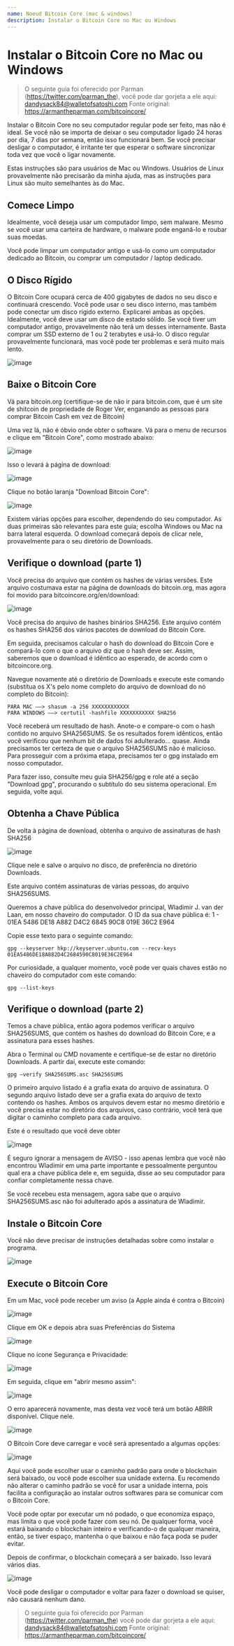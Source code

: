 ```yaml
---
name: Noeud Bitcoin Core (mac & windows)
description: Instalar o Bitcoin Core no Mac ou Windows
---
```


# Instalar o Bitcoin Core no Mac ou Windows

> O seguinte guia foi oferecido por Parman (https://twitter.com/parman_the), você pode dar gorjeta a ele aqui: dandysack84@walletofsatoshi.com Fonte original: https://armantheparman.com/bitcoincore/

Instalar o Bitcoin Core no seu computador regular pode ser feito, mas não é ideal. Se você não se importa de deixar o seu computador ligado 24 horas por dia, 7 dias por semana, então isso funcionará bem. Se você precisar desligar o computador, é irritante ter que esperar o software sincronizar toda vez que você o ligar novamente.

Estas instruções são para usuários de Mac ou Windows. Usuários de Linux provavelmente não precisarão da minha ajuda, mas as instruções para Linux são muito semelhantes às do Mac.

## Comece Limpo

Idealmente, você deseja usar um computador limpo, sem malware. Mesmo se você usar uma carteira de hardware, o malware pode enganá-lo e roubar suas moedas.

Você pode limpar um computador antigo e usá-lo como um computador dedicado ao Bitcoin, ou comprar um computador / laptop dedicado.

## O Disco Rígido

O Bitcoin Core ocupará cerca de 400 gigabytes de dados no seu disco e continuará crescendo. Você pode usar o seu disco interno, mas também pode conectar um disco rígido externo. Explicarei ambas as opções. Idealmente, você deve usar um disco de estado sólido. Se você tiver um computador antigo, provavelmente não terá um desses internamente. Basta comprar um SSD externo de 1 ou 2 terabytes e usá-lo. O disco regular provavelmente funcionará, mas você pode ter problemas e será muito mais lento.

![image](assets/1.png)

## Baixe o Bitcoin Core

Vá para bitcoin.org (certifique-se de não ir para bitcoin.com, que é um site de shitcoin de propriedade de Roger Ver, enganando as pessoas para comprar Bitcoin Cash em vez de Bitcoin)

Uma vez lá, não é óbvio onde obter o software. Vá para o menu de recursos e clique em "Bitcoin Core", como mostrado abaixo:

![image](assets/2.png)

Isso o levará à página de download:

![image](assets/3.png)

Clique no botão laranja "Download Bitcoin Core":

![image](assets/4.png)

Existem várias opções para escolher, dependendo do seu computador. As duas primeiras são relevantes para este guia; escolha Windows ou Mac na barra lateral esquerda. O download começará depois de clicar nele, provavelmente para o seu diretório de Downloads.

## Verifique o download (parte 1)

Você precisa do arquivo que contém os hashes de várias versões. Este arquivo costumava estar na página de downloads do bitcoin.org, mas agora foi movido para bitcoincore.org/en/download:

![image](assets/5.png)

Você precisa do arquivo de hashes binários SHA256. Este arquivo contém os hashes SHA256 dos vários pacotes de download do Bitcoin Core.

Em seguida, precisamos calcular o hash do download do Bitcoin Core e compará-lo com o que o arquivo diz que o hash deve ser. Assim, saberemos que o download é idêntico ao esperado, de acordo com o bitcoincore.org.

Navegue novamente até o diretório de Downloads e execute este comando (substitua os X's pelo nome completo do arquivo de download do nó completo do Bitcoin):

```
PARA MAC —–> shasum -a 256 XXXXXXXXXXXX
PARA WINDOWS —–> certutil -hashfile XXXXXXXXXXX SHA256
```

Você receberá um resultado de hash. Anote-o e compare-o com o hash contido no arquivo SHA256SUMS.
Se os resultados forem idênticos, então você verificou que nenhum bit de dados foi adulterado... quase. Ainda precisamos ter certeza de que o arquivo SHA256SUMS não é malicioso.
Para prosseguir com a próxima etapa, precisamos ter o gpg instalado em nosso computador.

Para fazer isso, consulte meu guia SHA256/gpg e role até a seção "Download gpg", procurando o subtítulo do seu sistema operacional. Em seguida, volte aqui.

## Obtenha a Chave Pública

De volta à página de download, obtenha o arquivo de assinaturas de hash SHA256

![image](assets/6.png)

Clique nele e salve o arquivo no disco, de preferência no diretório Downloads.

Este arquivo contém assinaturas de várias pessoas, do arquivo SHA256SUMS.

Queremos a chave pública do desenvolvedor principal, Wladimir J. van der Laan, em nosso chaveiro do computador. O ID da sua chave pública é:
1 - 01EA 5486 DE18 A882 D4C2 6845 90C8 019E 36C2 E964

Copie esse texto para o seguinte comando:

```
gpg --keyserver hkp://keyserver.ubuntu.com --recv-keys 01EA5486DE18A882D4C2684590C8019E36C2E964
```

Por curiosidade, a qualquer momento, você pode ver quais chaves estão no chaveiro do computador com este comando:

```
gpg --list-keys
```

## Verifique o download (parte 2)

Temos a chave pública, então agora podemos verificar o arquivo SHA256SUMS, que contém os hashes do download do Bitcoin Core, e a assinatura para esses hashes.

Abra o Terminal ou CMD novamente e certifique-se de estar no diretório Downloads. A partir daí, execute este comando:

```
gpg –verify SHA256SUMS.asc SHA256SUMS
```

O primeiro arquivo listado é a grafia exata do arquivo de assinatura. O segundo arquivo listado deve ser a grafia exata do arquivo de texto contendo os hashes. Ambos os arquivos devem estar no mesmo diretório e você precisa estar no diretório dos arquivos, caso contrário, você terá que digitar o caminho completo para cada arquivo.

Este é o resultado que você deve obter

![image](assets/7.png)

É seguro ignorar a mensagem de AVISO - isso apenas lembra que você não encontrou Wladimir em uma parte importante e pessoalmente perguntou qual era a chave pública dele e, em seguida, disse ao seu computador para confiar completamente nessa chave.

Se você recebeu esta mensagem, agora sabe que o arquivo SHA256SUMS.asc não foi adulterado após a assinatura de Wladimir.

## Instale o Bitcoin Core

Você não deve precisar de instruções detalhadas sobre como instalar o programa.

![image](assets/8.png)

## Execute o Bitcoin Core

Em um Mac, você pode receber um aviso (a Apple ainda é contra o Bitcoin)

![image](assets/9.png)

Clique em OK e depois abra suas Preferências do Sistema

![image](assets/10.png)

Clique no ícone Segurança e Privacidade:

![image](assets/11.png)

Em seguida, clique em "abrir mesmo assim":

![image](assets/12.png)

O erro aparecerá novamente, mas desta vez você terá um botão ABRIR disponível. Clique nele.

![image](assets/13.png)

O Bitcoin Core deve carregar e você será apresentado a algumas opções:

![image](assets/14.png)

Aqui você pode escolher usar o caminho padrão para onde o blockchain será baixado, ou você pode escolher sua unidade externa. Eu recomendo não alterar o caminho padrão se você for usar a unidade interna, pois facilita a configuração ao instalar outros softwares para se comunicar com o Bitcoin Core.

Você pode optar por executar um nó podado, o que economiza espaço, mas limita o que você pode fazer com seu nó. De qualquer forma, você estará baixando o blockchain inteiro e verificando-o de qualquer maneira, então, se tiver espaço, mantenha o que baixou e não faça poda se puder evitar.

Depois de confirmar, o blockchain começará a ser baixado. Isso levará vários dias.

![image](assets/15.png)

Você pode desligar o computador e voltar para fazer o download se quiser, não causará nenhum dano.

> O seguinte guia foi oferecido por Parman (https://twitter.com/parman_the)
> você pode dar gorjeta a ele aqui: dandysack84@walletofsatoshi.com
> Fonte original: https://armantheparman.com/bitcoincore/
